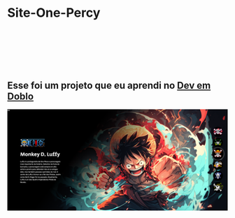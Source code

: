 <h1>Site-One-Percy<h1>
<br>
<br>
<h2>Esse foi um projeto que eu aprendi no <a href= "https://www.youtube.com/@DevemDobro" >Dev em Doblo </a></h2>

<img src="https://github.com/Griuzaki/Site-One-Percy/blob/master/assets/imagens/desktop.jpg%20(2).png?raw=true"/>
